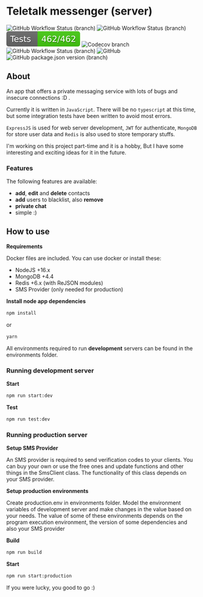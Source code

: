 # Teletalk messenger (server)

![GitHub Workflow Status (branch)](https://img.shields.io/github/actions/workflow/status/s-stalwart-s/teletalk-server/ci.yml?branch=teletalk-server-main&label=CI)
![GitHub Workflow Status (branch)](https://img.shields.io/github/actions/workflow/status/s-stalwart-s/teletalk-server/build.yml?branch=teletalk-server-main)
![Test](test/tests.svg)
![Codecov branch](https://img.shields.io/codecov/c/github/s-stalwart-s/teletalk-server/teletalk-server-main?label=Coverage)
![GitHub Workflow Status (branch)](https://img.shields.io/github/actions/workflow/status/s-stalwart-s/teletalk-server/codeStyle.yml?branch=teletalk-server-main&label=Code%20Style)
![GitHub](https://img.shields.io/github/license/s-stalwart-s/teletalk-server?label=License)
![GitHub package.json version (branch)](https://img.shields.io/github/package-json/v/S-STALWART-S/teletalk-server/teletalk-server-main?label=Version)

## About

An app that offers a private messaging service with lots of bugs and insecure connections :D .

Currently it is written in `JavaScript`. There will be no `typescript` at this time, but some integration tests have been written to avoid most errors.

`ExpressJS` is used for web server development, `JWT` for authenticate, `MongoDB` for store user data and `Redis` is also used to store temporary stuffs.

I'm working on this project part-time and it is a hobby, But I have some interesting and exciting ideas for it in the future.

### Features

The following features are available:

- **add**, **edit** and **delete** contacts
- **add** users to blacklist, also **remove**
- **private chat**
- simple :)

## How to use

**Requirements**

Docker files are included. You can use docker or install these:

- NodeJS +16.x
- MongoDB +4.4
- Redis +6.x (with ReJSON modules)
- SMS Provider (only needed for production)

**Install node app dependencies**

```bash
npm install
```

or

```bash
yarn
```

All environments required to run **development** servers can be found in the environments folder.

### Running development server

**Start**

```bash
npm run start:dev
```

**Test**

```bash
npm run test:dev
```

### Running production server

**Setup SMS Provider**

An SMS provider is required to send verification codes to your clients.
You can buy your own or use the free ones and update functions and other things in the SmsClient class. The functionality of this class depends on your SMS provider.

**Setup production environments**

Create production.env in environments folder. Model the environment variables of development server and make changes in the value based on your needs.
The value of some of these environments depends on the program execution environment, the version of some dependencies and also your SMS provider

**Build**

```bash
npm run build
```

**Start**

```bash
npm run start:production
```

If you were lucky, you good to go :)
